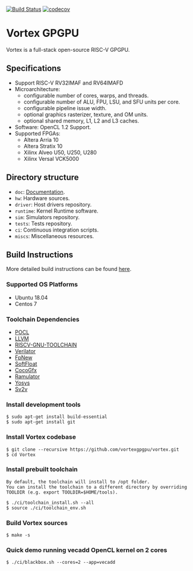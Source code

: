 [![Build Status](https://travis-ci.com/vortexgpgpu/vortex.svg?branch=master)](https://travis-ci.com/vortexgpgpu/vortex)
[![codecov](https://codecov.io/gh/vortexgpgpu/vortex/branch/master/graph/badge.svg)](https://codecov.io/gh/vortexgpgpu/vortex)

# Vortex GPGPU

Vortex is a full-stack open-source RISC-V GPGPU.

## Specifications

- Support RISC-V RV32IMAF and RV64IMAFD
- Microarchitecture:
    - configurable number of cores, warps, and threads.
    - configurable number of ALU, FPU, LSU, and SFU units per core.
    - configurable pipeline issue width.
    - optional graphics rasterizer, texture, and OM units.
    - optional shared memory, L1, L2 and L3 caches.
- Software: OpenCL 1.2 Support.
- Supported FPGAs: 
    - Altera Arria 10
    - Altera Stratix 10
    - Xilinx Alveo U50, U250, U280
    - Xilinx Versal VCK5000

## Directory structure

- `doc`: [Documentation](docs/index.md).
- `hw`: Hardware sources.
- `driver`: Host drivers repository.
- `runtime`: Kernel Runtime software.
- `sim`: Simulators repository.
- `tests`: Tests repository.
- `ci`: Continuous integration scripts.
- `miscs`: Miscellaneous resources.

## Build Instructions
More detailed build instructions can be found [here](docs/install_vortex.md).
### Supported OS Platforms
- Ubuntu 18.04
- Centos 7
### Toolchain Dependencies
- [POCL](http://portablecl.org/)
- [LLVM](https://llvm.org/)
- [RISCV-GNU-TOOLCHAIN](https://github.com/riscv-collab/riscv-gnu-toolchain)
- [Verilator](https://www.veripool.org/verilator)
- [FpNew](https://github.com/pulp-platform/fpnew.git)
- [SoftFloat](https://github.com/ucb-bar/berkeley-softfloat-3.git)
- [CocoGfx](https://github.com/gtcasl/cocogfx.git)
- [Ramulator](https://github.com/CMU-SAFARI/ramulator.git)
- [Yosys](https://github.com/YosysHQ/yosys)
- [Sv2v](https://github.com/zachjs/sv2v)
### Install development tools 
    $ sudo apt-get install build-essential
    $ sudo apt-get install git
### Install Vortex codebase
    $ git clone --recursive https://github.com/vortexgpgpu/vortex.git
    $ cd Vortex
### Install prebuilt toolchain
    By default, the toolchain will install to /opt folder. 
    You can install the toolchain to a different directory by overriding TOOLDIR (e.g. export TOOLDIR=$HOME/tools).
    
    $ ./ci/toolchain_install.sh --all
    $ source ./ci/toolchain_env.sh
### Build Vortex sources
    $ make -s
### Quick demo running vecadd OpenCL kernel on 2 cores
    $ ./ci/blackbox.sh --cores=2 --app=vecadd
